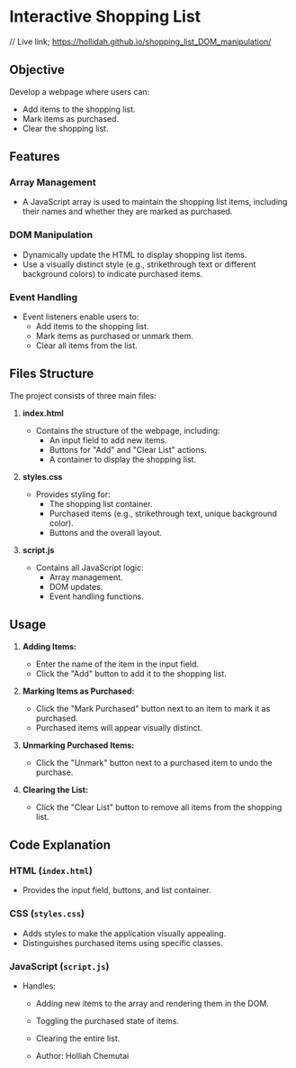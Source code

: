 # Interactive Shopping List

// Live link; https://hollidah.github.io/shopping_list_DOM_manipulation/


## Objective
Develop a webpage where users can:
- Add items to the shopping list.
- Mark items as purchased.
- Clear the shopping list.


## Features

### Array Management
- A JavaScript array is used to maintain the shopping list items, including their names and whether they are marked as purchased.

### DOM Manipulation
- Dynamically update the HTML to display shopping list items.
- Use a visually distinct style (e.g., strikethrough text or different background colors) to indicate purchased items.

### Event Handling
- Event listeners enable users to:
  - Add items to the shopping list.
  - Mark items as purchased or unmark them.
  - Clear all items from the list.

## Files Structure

The project consists of three main files:

1. **index.html**
   - Contains the structure of the webpage, including:
     - An input field to add new items.
     - Buttons for "Add" and "Clear List" actions.
     - A container to display the shopping list.

2. **styles.css**
   - Provides styling for:
     - The shopping list container.
     - Purchased items (e.g., strikethrough text, unique background color).
     - Buttons and the overall layout.

3. **script.js**
   - Contains all JavaScript logic:
     - Array management.
     - DOM updates.
     - Event handling functions.


## Usage

1. **Adding Items:**
   - Enter the name of the item in the input field.
   - Click the "Add" button to add it to the shopping list.

2. **Marking Items as Purchased:**
   - Click the "Mark Purchased" button next to an item to mark it as purchased.
   - Purchased items will appear visually distinct.

3. **Unmarking Purchased Items:**
   - Click the "Unmark" button next to a purchased item to undo the purchase.

4. **Clearing the List:**
   - Click the "Clear List" button to remove all items from the shopping list.

## Code Explanation

### HTML (`index.html`)
- Provides the input field, buttons, and list container.

### CSS (`styles.css`)
- Adds styles to make the application visually appealing.
- Distinguishes purchased items using specific classes.

### JavaScript (`script.js`)
- Handles:
  - Adding new items to the array and rendering them in the DOM.
  - Toggling the purchased state of items.
  - Clearing the entire list.
 
  - Author: Holliah Chemutai


